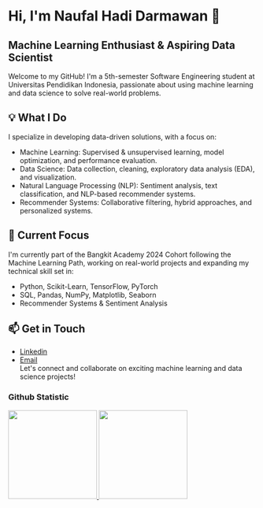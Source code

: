 # Hi, I'm Naufal Hadi Darmawan 👋
## Machine Learning Enthusiast & Aspiring Data Scientist  
Welcome to my GitHub! I'm a 5th-semester Software Engineering student at Universitas Pendidikan Indonesia, passionate about using machine learning and data science to solve real-world problems.
## 💡 What I Do  
I specialize in developing data-driven solutions, with a focus on:
* Machine Learning: Supervised & unsupervised learning, model optimization, and performance evaluation.
* Data Science: Data collection, cleaning, exploratory data analysis (EDA), and visualization.
* Natural Language Processing (NLP): Sentiment analysis, text classification, and NLP-based recommender systems.
* Recommender Systems: Collaborative filtering, hybrid approaches, and personalized systems.
## 🌱 Current Focus
I'm currently part of the Bangkit Academy 2024 Cohort following the Machine Learning Path, working on real-world projects and expanding my technical skill set in:  
* Python, Scikit-Learn, TensorFlow, PyTorch
* SQL, Pandas, NumPy, Matplotlib, Seaborn
* Recommender Systems & Sentiment Analysis
## 📫 Get in Touch
* [Linkedin](https://www.linkedin.com/in/naufal-hadi-darmawan-235237280/)
* [Email](hadinaufal06@gmail.com)  
Let's connect and collaborate on exciting machine learning and data science projects!

### Github Statistic
<p align="left">
<a href="https://github.com/NaufalHD12">
  <img height="180em" src="https://github-readme-stats-eight-theta.vercel.app/api?username=penuliscode&show_icons=true&theme=algolia&include_all_commits=true&count_private=true"/>
  <img height="180em" src="https://github-readme-stats-eight-theta.vercel.app/api/top-langs/?username=penuliscode&layout=compact&layout=compact&theme=algolia"/>
</a>
</p>
